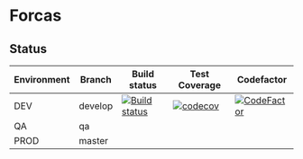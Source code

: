 # Forcas

## Status

| Environment | Branch | Build status | Test Coverage | Codefactor |
|-------------|--------|--------------|---------------|------------|
| DEV | develop | [![Build status](https://ci.appveyor.com/api/projects/status/wl93fglcte04jdfa/branch/develop?svg=true)](https://ci.appveyor.com/project/lholota/mobile-app/branch/develop) | [![codecov](https://codecov.io/gh/lh-forcas/mobile-app/branch/working/graph/badge.svg)](https://codecov.io/gh/lh-forcas/mobile-app) | [![CodeFactor](https://www.codefactor.io/repository/github/lh-forcas/mobile-app/badge/develop)](https://www.codefactor.io/repository/github/lh-forcas/mobile-app/overview/develop) |
| QA | qa | | | | |
| PROD | master | | | | |

